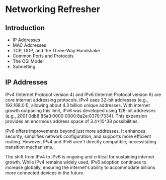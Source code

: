 # Networking Refresher

## Introduction



* IP Addresses
* MAC Addresses
* TCP, UDP, and the Three-Way Handshake
* Common Ports and Protocols
* The OSI Model
* Subnetting



## IP Addresses

IPv4 (Internet Protocol version 4) and IPv6 (Internet Protocol version 6) are core internet addressing protocols. IPv4 uses 32-bit addresses (e.g., 192.168.0.1), allowing about 4.3 billion unique addresses. With internet growth outpacing this limit, IPv6 was developed using 128-bit addresses (e.g., 2001:0db8:85a3:0000:0000:8a2e:0370:7334). This expansion provides an enormous address space of 3.4×10^38 possibilities.

IPv6 offers improvements beyond just more addresses. It enhances security, simplifies network configuration, and supports more efficient routing. However, IPv4 and IPv6 aren't directly compatible, necessitating transition mechanisms.

The shift from IPv4 to IPv6 is ongoing and critical for sustaining internet growth. While IPv4 remains widely used, IPv6 adoption continues to increase globally, ensuring the internet's ability to accommodate billions more connected devices in the future.

